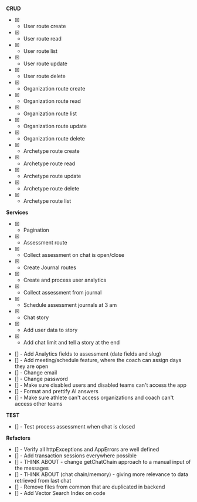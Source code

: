 **CRUD**

- [x] - User route create
- [x] - User route read
- [x] - User route list
- [x] - User route update
- [x] - User route delete

- [x] - Organization route create
- [x] - Organization route read
- [x] - Organization route list
- [x] - Organization route update
- [x] - Organization route delete

- [x] - Archetype route create
- [x] - Archetype route read
- [x] - Archetype route update
- [x] - Archetype route delete
- [x] - Archetype route list

**Services**

- [x] - Pagination
- [x] - Assessment route
- [x] - Collect assessment on chat is open/close
- [x] - Create Journal routes
- [x] - Create and process user analytics
- [x] - Collect assessment from journal
- [x] - Schedule assessment journals at 3 am
- [x] - Chat story
- [x] - Add user data to story
- [x] - Add chat limit and tell a story at the end
- [] - Add Analytics fields to assessment (date fields and slug)
- [] - Add meeting/schedule feature, where the coach can assign days they are open
- [] - Change email
- [] - Change password
- [] - Make sure disabled users and disabled teams can't access the app
- [] - Format and prettify AI answers
- [] - Make sure athlete can't access organizations and coach can't access other teams

**TEST**

- [] - Test process assessment when chat is closed

**Refactors**

- [] - Verify all httpExceptions and AppErrors are well defined
- [] - Add transaction sessions everywhere possible
- [] - THINK ABOUT - change getChatChain approach to a manual input of the messages
- [] - THINK ABOUT (chat chain/memory) - giving more relevance to data retrieved from last chat
- [] - Remove files from common that are duplicated in backend
- [] - Add Vector Search Index on code
